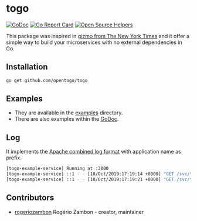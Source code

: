 # togo

[![GoDoc](https://godoc.org/github.com/opentogo/togo?status.png)](https://godoc.org/github.com/opentogo/togo)
[![Go Report Card](https://goreportcard.com/badge/github.com/opentogo/togo)](https://goreportcard.com/report/github.com/opentogo/togo)
[![Open Source Helpers](https://www.codetriage.com/opentogo/togo/badges/users.svg)](https://www.codetriage.com/opentogo/togo)

This package was inspired in [gizmo from The New York Times](https://github.com/nytimes/gizmo) and it offer a simple way to build your microservices with no external dependencies in Go.

## Installation

```bash
go get github.com/opentogo/togo
```

## Examples

* They are available in the [examples](https://github.com/opentogo/togo/tree/master/examples) directory.
* There are also examples within the [GoDoc](https://godoc.org/github.com/opentogo/togo/examples).

## Log

It implements the [Apache combined log format](https://httpd.apache.org/docs/2.2/logs.html#combined) with application name as prefix.

```bash
[togo-example-service] Running at :3000
[togo-example-service] ::1 - - [10/Oct/2019:17:19:14 +0000] "GET /svc/togo HTTP/1.1" 404 19 "-" "curl/7.54.0" 0.0000
[togo-example-service] ::1 - - [10/Oct/2019:17:19:21 +0000] "GET /svc/togo/cats HTTP/1.1" 200 39 "-" "curl/7.54.0" 0.0001
```

## Contributors

- [rogeriozambon](https://github.com/rogeriozambon) Rogério Zambon - creator, maintainer

